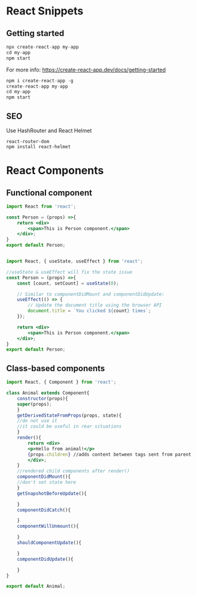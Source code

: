 # React Snippets

## Getting started

```javascript
npx create-react-app my-app
cd my-app
npm start
```
For more info: https://create-react-app.dev/docs/getting-started

```javascript
npm i create-react-app -g
create-react-app my-app
cd my-app
npm start
```


## SEO

Use HashRouter and React Helmet
```
react-router-dom
npm install react-helmet
```

# React Components

## Functional component

```jsx
import React from 'react';

const Person = (props) =>{
    return <div>
        <span>This is Person component.</span>
    </div>;
}
export default Person;


import React, { useState, useEffect } from 'react';

//useState & useEffect will fix the state issue
const Person = (props) =>{
    const [count, setCount] = useState(0);

    // Similar to componentDidMount and componentDidUpdate:
    useEffect(() => {
        // Update the document title using the browser API
        document.title = `You clicked ${count} times`;
    });

    return <div>
        <span>This is Person component.</span>
    </div>;
}
export default Person;
```

## Class-based components

```jsx
import React, { Component } from 'react';

class Animal extends Component{
    constructor(props){
	super(props);
    }
    getDerivedStateFromProps(props, state){
	//do not use it
	//it could be useful in rear situations
    }
    render(){
        return <div>
        <p>Hello from animal!</p>
        {props.children} //adds content between tags sent from parent
        </div>;
    }
    //rendered child components after render()
    componentDidMount(){
	//don't set state here
    }
    getSnapshotBeforeUpdate(){

    }
    componentDidCatch(){

    }
    componentWillUnmount(){

    }
    shouldComponentUpdate(){

    }
    componentDidUpdate(){

    }
}

export default Animal;
```
